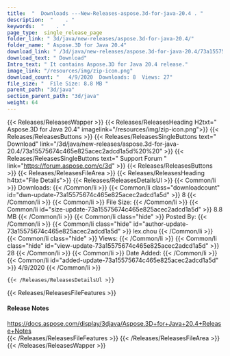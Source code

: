 ```yaml
---
title:  "  Downloads ---New-Releases-aspose.3d-for-java-20.4 . " 
description:  "    . " 
keywords:  "    . " 
page_type:  single_release_page
folder_link: " 3d/java/new-releases/aspose.3d-for-java-20.4/"
folder_name: " Aspose.3D for Java 20.4"
download_link: " /3d/java/new-releases/aspose.3d-for-java-20.4/73a15575674c465e825acec2adcd1a5d"
download_text: " Download"
Intro_text: " It contains Aspose.3D for Java 20.4 release."
image_link: "/resources/img/zip-icon.png"
download_count: "   4/9/2020  Downloads: 8  Views: 27"
file_size: "  File Size: 8.8 MB "
parent_path: "3d/java"
section_parent_path: "3d/java"
weight: 64
---
```


{{< Releases/ReleasesWapper >}}
  {{< Releases/ReleasesHeading H2txt=" Aspose.3D for Java 20.4" imagelink="/resources/img/zip-icon.png">}}
  {{< Releases/ReleasesButtons >}}
    {{< Releases/ReleasesSingleButtons text=" Download" link="/3d/java/new-releases/aspose.3d-for-java-20.4/73a15575674c465e825acec2adcd1a5d%20%20" >}}
    {{< Releases/ReleasesSingleButtons text=" Support Forum " link="https://forum.aspose.com/c/3d" >}}
  {{< Releases/ReleasesButtons >}}
  {{< Releases/ReleasesFileArea >}}
    {{< Releases/ReleasesHeading h4txt="File Details">}}
    {{< Releases/ReleasesDetailsUl >}}
            {{< Common/li  >}} Downloads: {{< /Common/li >}} 
      {{< Common/li class="downloadcount" id="dwn-update-73a15575674c465e825acec2adcd1a5d" >}} 8 {{< /Common/li >}} 
      {{< Common/li  >}} File Size: {{< /Common/li >}} 
      {{< Common/li id="size-update-73a15575674c465e825acec2adcd1a5d" >}} 8.8 MB {{< /Common/li >}} 
      {{< Common/li  class="hide" >}} Posted By: {{< /Common/li >}} 
      {{< Common/li class="hide" id="author-update-73a15575674c465e825acec2adcd1a5d" >}} lex.chou {{< /Common/li >}} 
      {{< Common/li class="hide"  >}} Views: {{< /Common/li >}} 
      {{< Common/li class="hide" id="view-update-73a15575674c465e825acec2adcd1a5d" >}} 28 {{< /Common/li >}} 
      {{< Common/li  >}} Date Added: {{< /Common/li >}} 
      {{< Common/li id="added-update-73a15575674c465e825acec2adcd1a5d" >}} 4/9/2020 {{< /Common/li >}} 

    {{< /Releases/ReleasesDetailsUl >}}

  {{< Releases/ReleasesFileFeatures >}}
      <h4>Release Notes</h4><div><a href="https://docs.aspose.com/display/3djava/Aspose.3D+for+Java+20.4+Release+Notes">https://docs.aspose.com/display/3djava/Aspose.3D+for+Java+20.4+Release+Notes</a></div>
  {{< /Releases/ReleasesFileFeatures >}}
 {{< /Releases/ReleasesFileArea >}}
{{< /Releases/ReleasesWapper >}}


